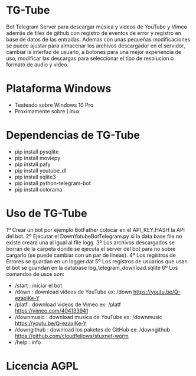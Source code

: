 # TG-Tube
Bot Telegram Server para descargar música y videos de YouTube y Vimeo además de files de github con registro de eventos de error y registro en base de datos de las entradas.
Ademas con unas pequeñas modificaciones se puede ajustar para almacenar los archivos descargador en el servidor, cambiar la interfaz de usuario, a botones para una mejor experiencia de uso, modificar las descargas para seleccionar el tipo de resolucion o formato de audio y video.

# Plataforma Windows
+ Testeado sobre Windows 10 Pro
+ Proximamente sobre Linux

# Dependencias de TG-Tube
+ pip install pysqlite
+ pip install moviepy
+ pip install pafy
+ pip install youtube_dl
+ pip install sqlite3
+ pip install python-telegram-bot
+ pip install colorama

# Uso de TG-Tube
1º Crear un bot por ejemplo BotFather colocar en el API_KEY.HASH la API del bot.
2º Ejecutar el DownYotubeBotTelegram.py si la data base file no existe creara una al igual al file logg.
3º Los archivos descargados se borran de la carpeta donde se ejecuta el server del bot para no sobre cargarlo (se puede cambiar con un par de lineas).
4º Los registros de Errores se guardan en un logger.dat
5º Los registros de usuarios que usan el bot se guandan en la database log_telegram_download.sqlite
6º Los comandos de usos son: 

+ /start : iniciar el bot
+ /down : download videos de YouTube ex: /down https://youtu.be/Q-ezaxiKe-Y
+ /platf : download videos de Vimeo ex: /platf https://vimeo.com/404133941
+ /downmusic : download musica de YouTube ex: /downmusic https://youtu.be/Q-ezaxiKe-Y
+ /downgithub : download los paketes de GitHub ex: /downgithub https://github.com/cloudfellows/stuxnet-worm
+ /help : info


# Licencia AGPL
